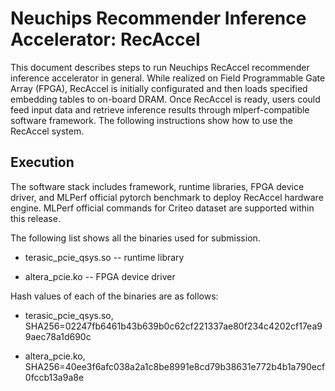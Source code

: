 # Neuchips Recommender Inference Accelerator: RecAccel

This document describes steps to run Neuchips RecAccel recommender inference
accelerator in general. While realized on Field Programmable Gate Array
(FPGA), RecAccel is initially configurated and then loads specified
embedding tables to on-board DRAM. Once RecAccel is ready, users could
feed input data and retrieve inference results through mlperf-compatible software 
framework. The following instructions show how to use the RecAccel system.

## Execution

The software stack includes framework, runtime libraries, FPGA device
driver, and MLPerf official pytorch benchmark to deploy RecAccel hardware engine.
MLPerf official commands for Criteo dataset are supported within this release.

The following list shows all the binaries used for submission.

- terasic_pcie_qsys.so -- runtime library

- altera_pcie.ko -- FPGA device driver

Hash values of each of the binaries are as follows:

- terasic_pcie_qsys.so, SHA256=02247fb6461b43b639b0c62cf221337ae80f234c4202cf17ea99aec78a1d690c

- altera_pcie.ko, SHA256=40ee3f6afc038a2a1c8be8991e8cd79b38631e772b4b1a790ecf0fccb13a9a8e

